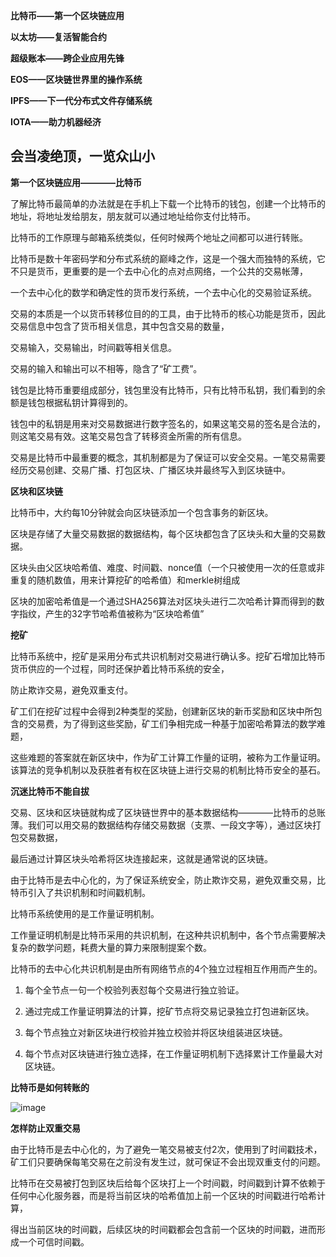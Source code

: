 **比特币——第一个区块链应用**

**以太坊——复活智能合约**

**超级账本——跨企业应用先锋**

**EOS——区块链世界里的操作系统**

**IPFS——下一代分布式文件存储系统**

**IOTA——助力机器经济**

## 会当凌绝顶，一览众山小

**第一个区块链应用————比特币**

了解比特币最简单的办法就是在手机上下载一个比特币的钱包，创建一个比特币的地址，将地址发给朋友，朋友就可以通过地址给你支付比特币。

比特币的工作原理与邮箱系统类似，任何时候两个地址之间都可以进行转账。

比特币是数十年密码学和分布式系统的巅峰之作，这是一个强大而独特的系统，它不只是货币，更重要的是一个去中心化的点对点网络，一个公共的交易帐薄，

一个去中心化的数学和确定性的货币发行系统，一个去中心化的交易验证系统。

交易的本质是一个以货币转移位目的的工具，由于比特币的核心功能是货币，因此交易信息中包含了货币相关信息，其中包含交易的数量，

交易输入，交易输出，时间戳等相关信息。

交易的输入和输出可以不相等，隐含了“矿工费”。

钱包是比特币重要组成部分，钱包里没有比特币，只有比特币私钥，我们看到的余额是钱包根据私钥计算得到的。

钱包中的私钥是用来对交易数据进行数字签名的，如果这笔交易的签名是合法的，则这笔交易有效。这笔交易包含了转移资金所需的所有信息。

交易是比特币中最重要的概念，其机制都是为了保证可以安全交易。一笔交易需要经历交易创建、交易广播、打包区块、广播区块并最终写入到区块链中。

**区块和区块链**

比特币中，大约每10分钟就会向区块链添加一个包含事务的新区块。

区块是存储了大量交易数据的数据结构，每个区块都包含了区块头和大量的交易数据。

区块头由父区块哈希值、难度、时间戳、nonce值（一个只被使用一次的任意或非重复的随机数值，用来计算挖矿的哈希值）和merkle树组成

区块的加密哈希值是一个通过SHA256算法对区块头进行二次哈希计算而得到的数字指纹，产生的32字节哈希值被称为“区块哈希值”

**挖矿**

比特币系统中，挖矿是采用分布式共识机制对交易进行确认多。挖矿石增加比特币货币供应的一个过程，同时还保护着比特币系统的安全，

防止欺诈交易，避免双重支付。

矿工们在挖矿过程中会得到2种类型的奖励，创建新区块的新币奖励和区块中所包含的交易费，为了得到这些奖励，矿工们争相完成一种基于加密哈希算法的数学难题，

这些难题的答案就在新区块中，作为矿工计算工作量的证明，被称为工作量证明。该算法的竞争机制以及获胜者有权在区块链上进行交易的机制比特币安全的基石。

**沉迷比特币不能自拔**

交易、区块和区块链就构成了区块链世界中的基本数据结构————比特币的总账薄。我们可以用交易的数据结构存储交易数据（支票、一段文字等），通过区块打包交易数据，

最后通过计算区块头哈希将区块连接起来，这就是通常说的区块链。

由于比特币是去中心化的，为了保证系统安全，防止欺诈交易，避免双重交易，比特币引入了共识机制和时间戳机制。

比特币系统使用的是工作量证明机制。

工作量证明机制是比特币采用的共识机制，在这种共识机制中，各个节点需要解决复杂的数学问题，耗费大量的算力来限制提案个数。

比特币的去中心化共识机制是由所有网络节点的4个独立过程相互作用而产生的。

1. 每个全节点一句一个校验列表怼每个交易进行独立验证。

2. 通过完成工作量证明算法的计算，挖矿节点将交易记录独立打包进新区块。

3. 每个节点独立对新区块进行校验并独立校验并将区块组装进区块链。

4. 每个节点对区块链进行独立选择，在工作量证明机制下选择累计工作量最大对区块链。

**比特币是如何转账的**

![image](https://user-images.githubusercontent.com/49896356/155085786-4a8484ae-061c-4634-af86-4c4861b54091.png)

**怎样防止双重交易**

由于比特币是去中心化的，为了避免一笔交易被支付2次，使用到了时间戳技术，矿工们只要确保每笔交易在之前没有发生过，就可保证不会出现双重支付的问题。

比特币在交易被打包到区块后给每个区块打上一个时间戳，时间戳到计算不依赖于任何中心化服务器，而是将当前区块的哈希值加上前一个区块的时间戳进行哈希计算，

得出当前区块的时间戳，后续区块的时间戳都会包含前一个区块的时间戳，进而形成一个可信时间戳。


